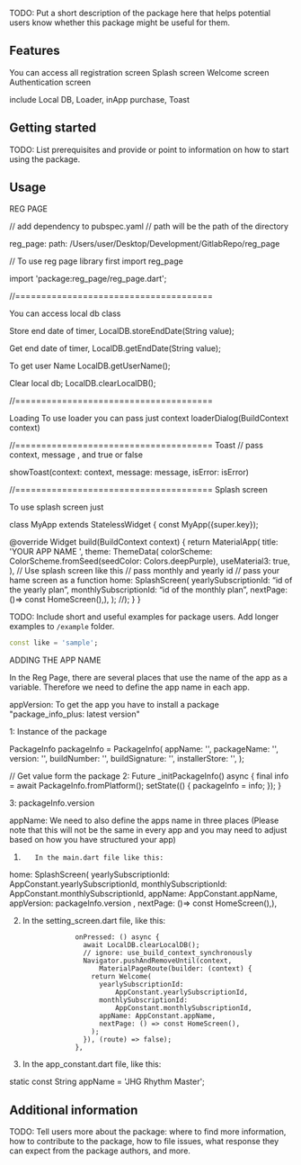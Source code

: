 <!--
This README describes the package. If you publish this package to pub.dev,
this README's contents appear on the landing page for your package.

For information about how to write a good package README, see the guide for
[writing package pages](https://dart.dev/guides/libraries/writing-package-pages).

For general information about developing packages, see the Dart guide for
[creating packages](https://dart.dev/guides/libraries/create-library-packages)
and the Flutter guide for
[developing packages and plugins](https://flutter.dev/developing-packages).
-->

TODO: Put a short description of the package here that helps potential users
know whether this package might be useful for them.

## Features

You can access all registration screen
Splash screen
Welcome screen
Authentication screen

include Local DB, Loader, inApp purchase, Toast


## Getting started

TODO: List prerequisites and provide or point to information on how to
start using the package.

## Usage

REG PAGE


// add dependency to pubspec.yaml
// path will be the path of the directory

reg_page:
path: /Users/user/Desktop/Development/GitlabRepo/reg_page

// To use reg page library first import reg_page

import 'package:reg_page/reg_page.dart';


//======================================

You can access local db class

Store end date of timer,
LocalDB.storeEndDate(String value);

Get end date of timer,
LocalDB.getEndDate(String value);

To get user Name 
LocalDB.getUserName();  

Clear local db;
LocalDB.clearLocalDB();
   
 
//======================================

Loading
To use loader you can pass just context
loaderDialog(BuildContext context)

//======================================
Toast
// pass context, message , and true or false

showToast(context: context, message: message, isError: isError)


//======================================
Splash screen

To use splash screen just

class MyApp extends StatelessWidget {
const MyApp({super.key});

@override
Widget build(BuildContext context) {
return
MaterialApp(
title: 'YOUR APP NAME ',
theme: ThemeData(
colorScheme: ColorScheme.fromSeed(seedColor: Colors.deepPurple),
useMaterial3: true,
),
// Use splash screen like this
// pass  monthly and yearly id
// pass your hame screen as a function
home:  SplashScreen(
yearlySubscriptionId: “id of the yearly plan”,
monthlySubscriptionId: “id of the monthly plan”,
nextPage: ()=> const HomeScreen(),),
);
//);
}
}

TODO: Include short and useful examples for package users. Add longer examples
to `/example` folder.

```dart
const like = 'sample';
```

ADDING THE APP NAME 

In the Reg Page, there are several places that use the name of the app as a variable. Therefore we need to define the app name in each app. 

appVersion: To get the app you have to install a package "package_info_plus: latest version"

1: Instance of the package  

PackageInfo packageInfo = PackageInfo(
appName: '',
packageName: '',
version: '',
buildNumber: '',
buildSignature: '',
installerStore: '',
);

// Get value form the package
2: Future<void> _initPackageInfo() async {
final info = await PackageInfo.fromPlatform();
setState(() {
packageInfo = info;
});
}
 
3: packageInfo.version


appName: We need to also define the apps name in three places (Please note that this will not be the same in every app and you may need to adjust based on how you have structured your app)

1)        In the main.dart file like this:

 home:  SplashScreen(
          yearlySubscriptionId: AppConstant.yearlySubscriptionId,
          monthlySubscriptionId: AppConstant.monthlySubscriptionId,
          appName: AppConstant.appName,
          appVersion: packageInfo.version ,
          nextPage: ()=> const HomeScreen(),),

2) In the setting_screen.dart file, like this: 

                    onPressed: () async {
                      await LocalDB.clearLocalDB();
                      // ignore: use_build_context_synchronously
                      Navigator.pushAndRemoveUntil(context,
                          MaterialPageRoute(builder: (context) {
                        return Welcome(
                          yearlySubscriptionId:
                              AppConstant.yearlySubscriptionId,
                          monthlySubscriptionId:
                              AppConstant.monthlySubscriptionId,
                          appName: AppConstant.appName,
                          nextPage: () => const HomeScreen(),
                        );
                      }), (route) => false);
                    },

3) In the app_constant.dart file, like this:

static const String appName = 'JHG Rhythm Master';





## Additional information

TODO: Tell users more about the package: where to find more information, how to
contribute to the package, how to file issues, what response they can expect
from the package authors, and more.



